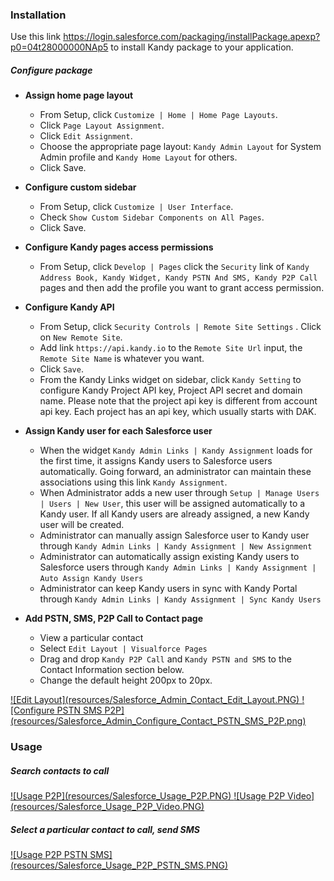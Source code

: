 ### Installation

Use this link <https://login.salesforce.com/packaging/installPackage.apexp?p0=04t28000000NAp5> to install Kandy package to your application.

##### Configure package

- **Assign home page layout**
  - From Setup, click `Customize | Home | Home Page Layouts`.
  - Click `Page Layout Assignment`.
  - Click `Edit Assignment`.
  - Choose the appropriate page layout: `Kandy Admin Layout` for System Admin profile and `Kandy Home Layout` for others.
  - Click Save.



- **Configure custom sidebar**
  - From Setup, click `Customize | User Interface`.
  - Check `Show Custom Sidebar Components on All Pages`.
  - Click Save.


- **Configure Kandy pages access permissions**
  - From Setup, click `Develop | Pages` click the `Security` link of `Kandy Address Book, Kandy Widget, Kandy PSTN And SMS, Kandy P2P Call` pages and then add the profile you want to grant access permission.


- **Configure Kandy API**
  - From Setup, click `Security Controls | Remote Site Settings` . Click on `New Remote Site`.
  - Add link `https://api.kandy.io` to the `Remote Site Url` input, the `Remote Site Name` is whatever you want.
  - Click `Save`.
  - From the Kandy Links widget on sidebar, click `Kandy Setting` to configure Kandy Project API key, Project API secret and domain name. Please note that the project api key is different from account api key. Each project has an api key, which usually starts with DAK.


- **Assign Kandy user for each Salesforce user**
  - When the widget `Kandy Admin Links | Kandy Assignment` loads for the first time, it assigns Kandy users to Salesforce users automatically. Going forward, an administrator can maintain these associations using this link `Kandy Assignment`.
  - When Administrator adds a new user through `Setup | Manage Users | Users | New User`, this user will be assigned automatically to a Kandy user. If all Kandy users are already assigned, a new Kandy user will be created.
  - Administrator can manually assign Salesforce user to Kandy user through `Kandy Admin Links | Kandy Assignment | New Assignment`
  - Administrator can automatically assign existing Kandy users to Salesforce users through `Kandy Admin Links | Kandy Assignment | Auto Assign Kandy Users`
  - Administrator can keep Kandy users in sync with Kandy Portal through `Kandy Admin Links | Kandy Assignment | Sync Kandy Users`

- **Add PSTN, SMS, P2P Call to Contact page**
  - View a particular contact
  - Select `Edit Layout | Visualforce Pages`
  - Drag and drop `Kandy P2P Call` and `Kandy PSTN and SMS` to the Contact Information section below.
  - Change the default height 200px to 20px.

<a href="#" class="thumbnail">
  ![Edit Layout](resources/Salesforce_Admin_Contact_Edit_Layout.PNG)
</a>

<a href="#" class="thumbnail">
  ![Configure PSTN SMS P2P](resources/Salesforce_Admin_Configure_Contact_PSTN_SMS_P2P.png)
</a>

### Usage

##### Search contacts to call
<a href="#" class="thumbnail">
  ![Usage P2P](resources/Salesforce_Usage_P2P.PNG)
</a>

<a href="#" class="thumbnail">
  ![Usage P2P Video](resources/Salesforce_Usage_P2P_Video.PNG)
</a>

##### Select a particular contact to call, send SMS

<a href="#" class="thumbnail">
  ![Usage P2P PSTN SMS](resources/Salesforce_Usage_P2P_PSTN_SMS.PNG)
</a>
